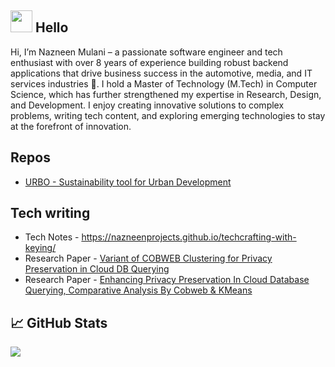 



## <img src="https://raw.githubusercontent.com/MartinHeinz/MartinHeinz/master/wave.gif" width="35px"> Hello

Hi, I’m Nazneen Mulani – a passionate software engineer and tech enthusiast with over 8 years of experience building robust backend applications that drive business success in the automotive, media, and IT services industries 🚀.
I hold a Master of Technology (M.Tech) in Computer Science, which has further strengthened my expertise in Research, Design, and Development. I enjoy creating innovative solutions to complex problems, writing tech content, and exploring emerging technologies to stay at the forefront of innovation.

## Repos
* [URBO - Sustainability tool for Urban Development ](https://github.com/nazneenprojects/urbo?tab=readme-ov-file)


## Tech writing
* Tech Notes - https://nazneenprojects.github.io/techcrafting-with-keying/
* Research Paper - [Variant of COBWEB Clustering for Privacy Preservation in Cloud DB Querying](https://www.sciencedirect.com/science/article/pii/S1877050915005359)
* Research Paper - [Enhancing Privacy Preservation In Cloud Database Querying, Comparative Analysis By Cobweb & KMeans](https://www.ripublication.com/Volume/ijaerv10n12.htm)


## &#x1f4c8; GitHub Stats

<a href="https://github.com/MartinHeinz/MartinHeinz">
  <img align="center" src="https://github-readme-stats.vercel.app/api/top-langs/?username=nazneenprojects&hide=html,tex&title_color=ffffff&text_color=c9cacc&icon_color=2bbc8a&bg_color=1d1f21&langs_count=3" />
</a>
